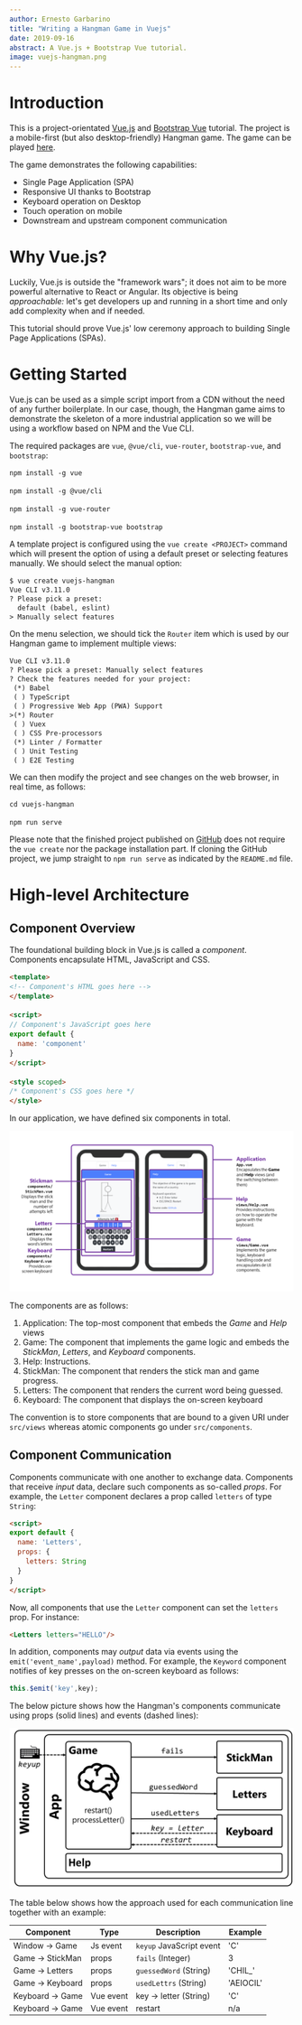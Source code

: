 ```yaml
---
author: Ernesto Garbarino
title: "Writing a Hangman Game in Vuejs"
date: 2019-09-16
abstract: A Vue.js + Bootstrap Vue tutorial.
image: vuejs-hangman.png
---
```


# Introduction

This is a project-orientated [Vue.js](https://vuejs.org/) and [Bootstrap Vue](https://bootstrap-vue.js.org/) tutorial. The project is a mobile-first (but also desktop-friendly) Hangman game. The game can be played [here](http://egarbarino.github.io/hangman/). 

The game demonstrates the following capabilities:

* Single Page Application (SPA)
* Responsive UI thanks to Bootstrap
* Keyboard operation on Desktop
* Touch operation on mobile
* Downstream and upstream component communication

# Why Vue.js?

Luckily, Vue.js is outside the "framework wars"; it does not aim to be more powerful alternative to React or Angular. Its objective is being _approachable:_ let's get developers up and running in a short time and only add complexity when and if needed. 

This tutorial should prove Vue.js' low ceremony approach to building Single Page Applications (SPAs).

# Getting Started

Vue.js can be used as a simple script import from a CDN without the need of any further boilerplate. In our case, though, the Hangman game aims to demonstrate the skeleton of a more industrial application so we will be using a workflow based on NPM and the Vue CLI. 

The required packages are `vue`, `@vue/cli`, `vue-router`, `bootstrap-vue`, and `bootstrap`:

```
npm install -g vue

npm install -g @vue/cli

npm install -g vue-router

npm install -g bootstrap-vue bootstrap
```

A template project is configured using the `vue create <PROJECT>` command which will present the option of using a default preset or selecting features manually. We should select the manual option: 

```
$ vue create vuejs-hangman
Vue CLI v3.11.0
? Please pick a preset:
  default (babel, eslint)
> Manually select features
```

On the menu selection, we should tick the `Router` item which is used by our Hangman game to implement multiple views:

```
Vue CLI v3.11.0
? Please pick a preset: Manually select features
? Check the features needed for your project:
 (*) Babel
 ( ) TypeScript
 ( ) Progressive Web App (PWA) Support
>(*) Router
 ( ) Vuex
 ( ) CSS Pre-processors
 (*) Linter / Formatter
 ( ) Unit Testing
 ( ) E2E Testing
```

We can then modify the project and see changes on the web browser, in real time, as follows:

```
cd vuejs-hangman

npm run serve
```

Please note that the finished project published on [GitHub](https://www.github.com/egarbarino/vuejs-hangman) does not require the `vue create` nor the package installation part. If cloning the GitHub project, we jump straight to `npm run serve` as indicated by the `README.md` file.

# High-level Architecture

## Component Overview

The foundational building block in Vue.js is called a _component_. Components encapsulate HTML, JavaScript and CSS. 

``` html 
<template>
<!-- Component's HTML goes here -->
</template>

<script>
// Component's JavaScript goes here
export default {
  name: 'component'
}
</script>

<style scoped>
/* Component's CSS goes here */
</style>
```

In our application, we have defined six components in total.

![High-level Architecture](pictures/arch1.png)

The components are as follows:

1. Application: The top-most component that embeds the _Game_ and _Help_ views
2. Game: The component that implements the game logic and embeds the _StickMan_, _Letters_, and _Keyboard_ components.
3. Help: Instructions.
4. StickMan: The component that renders the stick man and game progress.
5. Letters: The component that renders the current word being guessed.
6. Keyboard: The component that displays the on-screen keyboard

The convention is to store components that are bound to a given URI under `src/views` whereas atomic components go under `src/components`.

## Component Communication

Components communicate with one another to exchange data. Components that receive _input_ data, declare such components as so-called _props_. For example, the `Letter` component declares a prop called `letters` of type `String`:

``` html
<script>
export default {
  name: 'Letters',
  props: {
    letters: String 
  }
}
</script>
```

Now, all components that use the `Letter` component can set the `letters` prop. For instance:

``` html
<Letters letters="HELLO"/>
```

In addition, components may _output_ data via events using the `emit('event_name',payload)` method. For example, the `Keyword` component notifies of key presses on the on-screen keyboard as follows:  

``` javascript 
this.$emit('key',key);
```

The below picture shows how the Hangman's components communicate using props (solid lines) and events (dashed lines):

![Component Communication](pictures/arch2.png)

The table below shows how the approach used for each communication line together with an example:  

Component        | Type        |  Description              | Example
-----------------|-------------|---------------------------|--------
Window -> Game   | Js event    | `keyup` JavaScript event  | 'C'
Game -> StickMan | props       | `fails` (Integer)         | 3
Game -> Letters  | props       | `guessedWord` (String)    | 'CHIL_' 
Game -> Keyboard | props       | `usedLettrs` (String)     | 'AEIOCIL'
Keyboard -> Game | Vue event   | key -> letter (String)    | 'C'
Keyboard -> Game | Vue event   | restart                   | n/a





